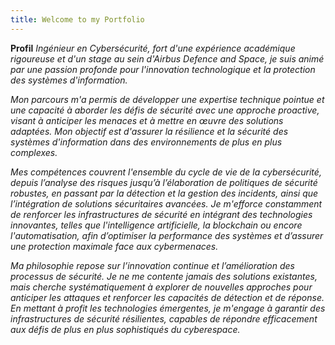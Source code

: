 ```yaml
---
title: Welcome to my Portfolio
---
```

**Profil**
*Ingénieur en Cybersécurité, fort d'une expérience académique rigoureuse et d'un stage au sein
d'Airbus Defence and Space, je suis animé par une passion profonde pour l'innovation
technologique et la protection des systèmes d'information.*

*Mon parcours m'a permis de développer une expertise technique pointue et une capacité à aborder
les défis de sécurité avec une approche proactive, visant à anticiper les menaces et à mettre en
œuvre des solutions adaptées. Mon objectif est d'assurer la résilience et la sécurité des systèmes
d'information dans des environnements de plus en plus complexes.*

*Mes compétences couvrent l'ensemble du cycle de vie de la cybersécurité, depuis l’analyse des
risques jusqu’à l’élaboration de politiques de sécurité robustes, en passant par la détection et la
gestion des incidents, ainsi que l’intégration de solutions sécuritaires avancées. Je m'efforce
constamment de renforcer les infrastructures de sécurité en intégrant des technologies innovantes,
telles que l'intelligence artificielle, la blockchain ou encore l'automatisation, afin d’optimiser la
performance des systèmes et d’assurer une protection maximale face aux cybermenaces.*

*Ma philosophie repose sur l’innovation continue et l’amélioration des processus de sécurité. Je ne
me contente jamais des solutions existantes, mais cherche systématiquement à explorer de
nouvelles approches pour anticiper les attaques et renforcer les capacités de détection et de
réponse. En mettant à profit les technologies émergentes, je m'engage à garantir des infrastructures
de sécurité résilientes, capables de répondre efficacement aux défis de plus en plus sophistiqués
du cyberespace.*

